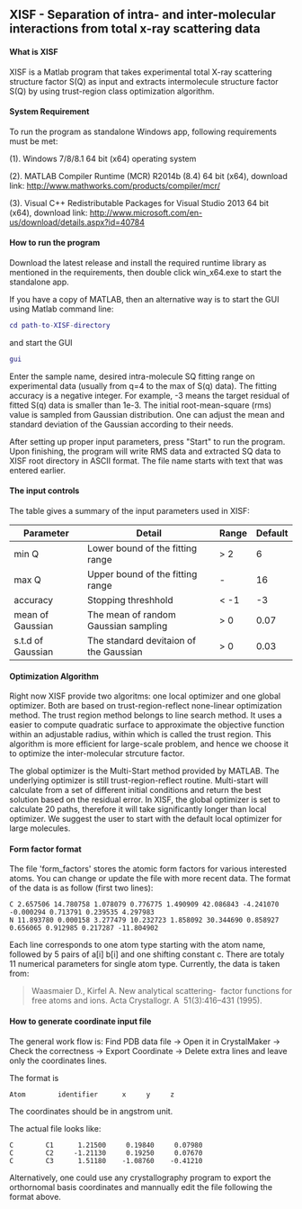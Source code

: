 ## XISF - Separation of intra- and inter-molecular interactions from total x-ray scattering data

#### What is XISF
XISF is a Matlab program that takes experimental total X-ray scattering structure factor S(Q) as input and extracts intermolecule structure factor S(Q) by using trust-region class optimization algorithm.


#### System Requirement
To run the program as standalone Windows app, following requirements must be met:

(1). Windows 7/8/8.1 64 bit (x64) operating system

(2). MATLAB Compiler Runtime (MCR) R2014b (8.4) 64 bit (x64), download link: http://www.mathworks.com/products/compiler/mcr/

(3). Visual C++ Redistributable Packages for Visual Studio 2013 64 bit (x64), download link: http://www.microsoft.com/en-us/download/details.aspx?id=40784

#### How to run the program
Download the latest release and install the required runtime library as mentioned in the requirements, then double click win_x64.exe to start the standalone app.

If you have a copy of MATLAB, then an alternative way is to start the GUI using Matlab command line: 

```matlab
cd path-to-XISF-directory
```
and start the GUI
```matlab
gui
```

Enter the sample name, desired intra-molecule SQ fitting range on experimental data (usually from q=4 to the max of S(q) data). The fitting accuracy is a negative integer. For example, -3 means the target residual of fitted S(q) data is smaller than 1e-3. The initial root-mean-square (rms) value is sampled from Gaussian distribution. One can adjust the mean and standard deviation of the Gaussian according to their needs.

After setting up proper input parameters, press "Start" to run the program. Upon finishing, the program will write RMS data and extracted SQ data to XISF root directory in ASCII format. The file name starts with text that was entered earlier. 

#### The input controls
The table gives a summary of the input parameters used in XISF:


| Parameter       | Detail                          | Range    | Default   |
|-----------------|---------------------------------|----------|-----------|
| min Q           | Lower bound of the fitting range| > 2      | 6         |
| max Q           | Upper bound of the fitting range| -        | 16        |
| accuracy        | Stopping threshhold             | < -1     | -3        |
|mean of Gaussian | The mean of random Gaussian sampling | > 0 | 0.07      |
|s.t.d of Gaussian| The standard devitaion of the Gaussian | > 0| 0.03 |

#### Optimization Algorithm
Right now XISF provide two algoritms: one local optimizer and one global optimizer. Both are based on trust-region-reflect none-linear optimization method. The trust region method belongs to line search method. It uses a easier to compute quadratic surface to approximate the objective function within an adjustable radius, within which is called the trust region. This algorithm is more efficient for large-scale problem, and hence we choose it to optimize the inter-molecular strcuture factor. 

The global optimizer is the Multi-Start method provided by MATLAB. The underlying optimizer is still trust-region-reflect routine. Multi-start will calculate from a set of different initial conditions and return the best solution based on the residual error. In XISF, the global optimizer is set to calculate 20 paths, therefore it will take significantly longer than local optimizer. We suggest the user to start with the default local optimizer for large molecules.

#### Form factor format
The file 'form_factors' stores the atomic form factors for various interested atoms. You can change or update the file with more recent data. The format of the data is as follow (first two lines):
```
C 2.657506 14.780758 1.078079 0.776775 1.490909 42.086843 -4.241070 -0.000294 0.713791 0.239535 4.297983
N 11.893780 0.000158 3.277479 10.232723 1.858092 30.344690 0.858927 0.656065 0.912985 0.217287 -11.804902
```
Each line corresponds to one atom type starting with the atom name, followed by 5 pairs of a[i] b[i] and one shifting constant c. There are totaly 11 numerical parameters for single atom type. Currently, the data is taken from:
>Waasmaier D., Kirfel A. New analytical scattering-  factor functions for free atoms and ions. Acta Crystallogr. A  51(3):416–431 (1995). 

#### How to generate coordinate input file
The general work flow is:
Find PDB data file -> Open it in CrystalMaker -> Check the correctness -> Export Coordinate -> Delete extra lines and leave only the coordinates lines.

The format is
```
Atom        identifier      x     y     z
```
The coordinates should be in angstrom unit.

The actual file looks like:
```
C        C1      1.21500     0.19840     0.07980
C        C2     -1.21130     0.19250     0.07670
C        C3      1.51180    -1.08760    -0.41210
```

Alternatively, one could use any crystallography program to export the orthornomal basis coordinates and mannually edit the file following the format above.

